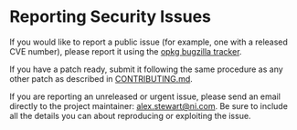 Reporting Security Issues
=========================

If you would like to report a public issue (for example, one with a released CVE number), please report it using the [opkg bugzilla tracker](https://bugzilla.yoctoproject.org/buglist.cgi?quicksearch=Product%3Aopkg).

If you have a patch ready, submit it following the same procedure as any other patch as described in [CONTRIBUTING.md](https://git.yoctoproject.org/opkg/tree/docs/CONTRIBUTING.md).

If you are reporting an unreleased or urgent issue, please send an email directly to the project maintainer: <alex.stewart@ni.com>. Be sure to include all the details you can about reproducing or exploiting the issue.